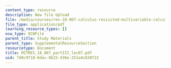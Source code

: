 ```yaml
---
content_type: resource
description: New file Upload
file: /media/courses/res-18-007-calculus-revisited-multivariable-calculus-fall-2011/7d8c9f186dac8b15436e251a4c838f22_MITRES_18_007_partIII_lec07.pdf
file_type: application/pdf
learning_resource_types: []
ocw_type: OCWFile
parent_title: Study Materials
parent_type: SupplementalResourceSection
resourcetype: Document
title: MITRES_18_007_partIII_lec07.pdf
uid: 7d8c9f18-6dac-8b15-436e-251a4c838f22
---
```

